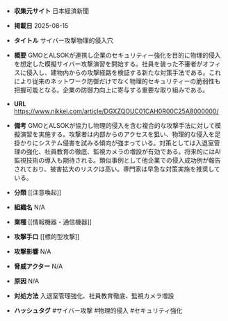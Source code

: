 - **収集元サイト**
日本経済新聞

- **掲載日**
2025-08-15

- **タイトル**
サイバー攻撃物理的侵入穴

- **概要**
GMOとALSOKが連携し企業のセキュリティー強化を目的に物理的侵入を想定した模擬サイバー攻撃演習を開始する。社員を装った不審者がオフィスに侵入し、建物内からの攻撃経路を検証する新たな対策手法である。これにより従来のネットワーク防御だけでなく物理的セキュリティーの脆弱性も把握可能となる。企業の防御力向上に寄与する重要な取り組みである。

- **URL**
https://www.nikkei.com/article/DGXZQOUC01CAH0R00C25A8000000/

- **備考**
GMOとALSOKが協力し物理的侵入を含む複合的な攻撃手法に対して模擬演習を実施する。攻撃者は内部からのアクセスを狙い、物理的な侵入を足掛かりにシステム侵害を試みる傾向が強まっている。対策としては入退室管理の強化、社員教育の徹底、監視カメラの増設が有効である。将来的にはAI監視技術の導入も期待される。類似事例として他企業での侵入成功例が報告されており、被害拡大のリスクは高い。専門家は早急な対策実施を推奨している。

- **分類**
[[注意喚起]]

- **組織名**
N/A

- **業種**
[[情報機器・通信機器]]

- **攻撃手口**
[[標的型攻撃]]

- **攻撃影響**
N/A

- **脅威アクター**
N/A

- **原因**
N/A

- **対処方法**
入退室管理強化、社員教育徹底、監視カメラ増設

- **ハッシュタグ**
#サイバー攻撃 #物理的侵入 #セキュリティ強化
